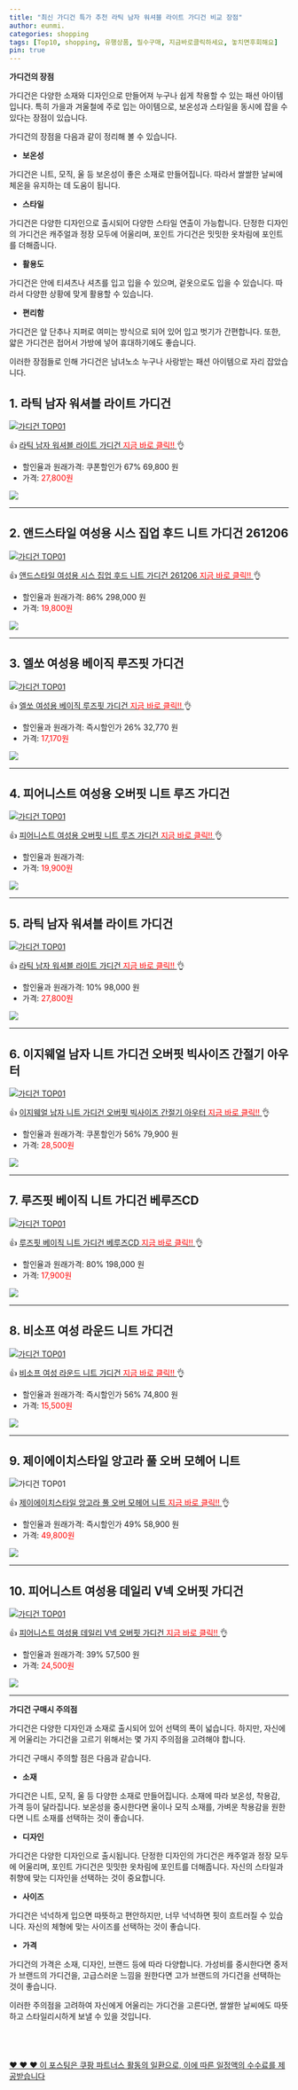 ```yaml
---
title: "최신 가디건 특가 추천 라틱 남자 워셔블 라이트 가디건 비교 장점"
author: eunmi.
categories: shopping
tags: [Top10, shopping, 유행상품, 필수구매, 지금바로클릭하세요, 놓치면후회해요]
pin: true
---
```

**가디건의 장점**

가디건은 다양한 소재와 디자인으로 만들어져 누구나 쉽게 착용할 수 있는 패션 아이템입니다. 특히 가을과 겨울철에 주로 입는 아이템으로, 보온성과 스타일을 동시에 잡을 수 있다는 장점이 있습니다.

가디건의 장점을 다음과 같이 정리해 볼 수 있습니다.

* **보온성**

가디건은 니트, 모직, 울 등 보온성이 좋은 소재로 만들어집니다. 따라서 쌀쌀한 날씨에 체온을 유지하는 데 도움이 됩니다.

* **스타일**

가디건은 다양한 디자인으로 출시되어 다양한 스타일 연출이 가능합니다. 단정한 디자인의 가디건은 캐주얼과 정장 모두에 어울리며, 포인트 가디건은 밋밋한 옷차림에 포인트를 더해줍니다.

* **활용도**

가디건은 안에 티셔츠나 셔츠를 입고 입을 수 있으며, 겉옷으로도 입을 수 있습니다. 따라서 다양한 상황에 맞게 활용할 수 있습니다.

* **편리함**

가디건은 앞 단추나 지퍼로 여미는 방식으로 되어 있어 입고 벗기가 간편합니다. 또한, 얇은 가디건은 접어서 가방에 넣어 휴대하기에도 좋습니다.

이러한 장점들로 인해 가디건은 남녀노소 누구나 사랑받는 패션 아이템으로 자리 잡았습니다.

   

## 1. 라틱 남자 워셔블 라이트 가디건

[![가디건 TOP01](https://thumbnail10.coupangcdn.com/thumbnails/remote/230x230ex/image/vendor_inventory/8cf2/7ea543f3df6d0e94adc4d9bb44abedb43320806990813d4d168c7dc3f36f.jpg)](https://link.coupang.com/re/AFFSDP?lptag=AF3617701&subid=GithubCoopas&pageKey=6961216452&traceid=V0-153&itemId=16947589160&vendorItemId=85170002083)


👍 [라틱 남자 워셔블 라이트 가디건 <font color=red> 지금 바로 클릭!! </font> ](https://link.coupang.com/re/AFFSDP?lptag=AF3617701&subid=GithubCoopas&pageKey=6961216452&traceid=V0-153&itemId=16947589160&vendorItemId=85170002083) 👌 


- 할인율과 원래가격: 쿠폰할인가 67%  69,800   원
- 가격: <span style='color:red'>27,800원</span>

[![](/discount_price.png)](https://link.coupang.com/re/AFFSDP?lptag=AF3617701&subid=GithubCoopas&pageKey=6961216452&traceid=V0-153&itemId=16947589160&vendorItemId=85170002083)

---


   

## 2. 앤드스타일 여성용 시스 집업 후드 니트 가디건 261206

[![가디건 TOP01](https://thumbnail10.coupangcdn.com/thumbnails/remote/230x230ex/image/rs_quotation_api/ha7dfjhp/f72e1610a3ec417785c98e996805941d.jpg)](https://link.coupang.com/re/AFFSDP?lptag=AF3617701&subid=GithubCoopas&pageKey=7475345402&traceid=V0-153&itemId=19514321807&vendorItemId=86623107951)


👍 [앤드스타일 여성용 시스 집업 후드 니트 가디건 261206 <font color=red> 지금 바로 클릭!! </font> ](https://link.coupang.com/re/AFFSDP?lptag=AF3617701&subid=GithubCoopas&pageKey=7475345402&traceid=V0-153&itemId=19514321807&vendorItemId=86623107951) 👌 


- 할인율과 원래가격: 86%  298,000   원
- 가격: <span style='color:red'>19,800원</span>

[![](/discount_price.png)](https://link.coupang.com/re/AFFSDP?lptag=AF3617701&subid=GithubCoopas&pageKey=7475345402&traceid=V0-153&itemId=19514321807&vendorItemId=86623107951)

---


   

## 3. 엘쏘 여성용 베이직 루즈핏 가디건

[![가디건 TOP01](https://thumbnail8.coupangcdn.com/thumbnails/remote/230x230ex/image/rs_quotation_api/hegmdh2t/9eef0561524f440cb117d3259c358ea5.jpg)](https://link.coupang.com/re/AFFSDP?lptag=AF3617701&subid=GithubCoopas&pageKey=7480653833&traceid=V0-153&itemId=19539480195&vendorItemId=86647794117)


👍 [엘쏘 여성용 베이직 루즈핏 가디건 <font color=red> 지금 바로 클릭!! </font> ](https://link.coupang.com/re/AFFSDP?lptag=AF3617701&subid=GithubCoopas&pageKey=7480653833&traceid=V0-153&itemId=19539480195&vendorItemId=86647794117) 👌 


- 할인율과 원래가격: 즉시할인가 26%  32,770   원
- 가격: <span style='color:red'>17,170원</span>

[![](/discount_price.png)](https://link.coupang.com/re/AFFSDP?lptag=AF3617701&subid=GithubCoopas&pageKey=7480653833&traceid=V0-153&itemId=19539480195&vendorItemId=86647794117)

---


   

## 4. 피어니스트 여성용 오버핏 니트 루즈 가디건

[![가디건 TOP01](https://thumbnail9.coupangcdn.com/thumbnails/remote/230x230ex/image/rs_quotation_api/ma0cczml/859f6e7ef41f4ba0960dc38a6f358fa7.jpeg)](https://link.coupang.com/re/AFFSDP?lptag=AF3617701&subid=GithubCoopas&pageKey=7500501764&traceid=V0-153&itemId=19633152846&vendorItemId=86739542709)


👍 [피어니스트 여성용 오버핏 니트 루즈 가디건 <font color=red> 지금 바로 클릭!! </font> ](https://link.coupang.com/re/AFFSDP?lptag=AF3617701&subid=GithubCoopas&pageKey=7500501764&traceid=V0-153&itemId=19633152846&vendorItemId=86739542709) 👌 


- 할인율과 원래가격: 
- 가격: <span style='color:red'>19,900원</span>

[![](/discount_price.png)](https://link.coupang.com/re/AFFSDP?lptag=AF3617701&subid=GithubCoopas&pageKey=7500501764&traceid=V0-153&itemId=19633152846&vendorItemId=86739542709)

---


   

## 5. 라틱 남자 워셔블 라이트 가디건

[![가디건 TOP01](https://thumbnail10.coupangcdn.com/thumbnails/remote/230x230ex/image/vendor_inventory/8f9b/71310d4195e0b5105fb443bf1c3e9dec2936f0cdb3383e955b384c28307a.jpg)](https://link.coupang.com/re/AFFSDP?lptag=AF3617701&subid=GithubCoopas&pageKey=6961216452&traceid=V0-153&itemId=16947589153&vendorItemId=85170002175)


👍 [라틱 남자 워셔블 라이트 가디건 <font color=red> 지금 바로 클릭!! </font> ](https://link.coupang.com/re/AFFSDP?lptag=AF3617701&subid=GithubCoopas&pageKey=6961216452&traceid=V0-153&itemId=16947589153&vendorItemId=85170002175) 👌 


- 할인율과 원래가격: 10%  98,000   원
- 가격: <span style='color:red'>27,800원</span>

[![](/discount_price.png)](https://link.coupang.com/re/AFFSDP?lptag=AF3617701&subid=GithubCoopas&pageKey=6961216452&traceid=V0-153&itemId=16947589153&vendorItemId=85170002175)

---


   

## 6. 이지웨얼 남자 니트 가디건 오버핏 빅사이즈 간절기 아우터

[![가디건 TOP01](https://thumbnail10.coupangcdn.com/thumbnails/remote/230x230ex/image/vendor_inventory/a4a6/453898cdd213ed935c8b5c27310465dafe3478291d42e356a11e1d94e93a.jpg)](https://link.coupang.com/re/AFFSDP?lptag=AF3617701&subid=GithubCoopas&pageKey=6075574356&traceid=V0-153&itemId=11236713034&vendorItemId=78513983355)


👍 [이지웨얼 남자 니트 가디건 오버핏 빅사이즈 간절기 아우터 <font color=red> 지금 바로 클릭!! </font> ](https://link.coupang.com/re/AFFSDP?lptag=AF3617701&subid=GithubCoopas&pageKey=6075574356&traceid=V0-153&itemId=11236713034&vendorItemId=78513983355) 👌 


- 할인율과 원래가격: 쿠폰할인가 56%  79,900   원
- 가격: <span style='color:red'>28,500원</span>

[![](/discount_price.png)](https://link.coupang.com/re/AFFSDP?lptag=AF3617701&subid=GithubCoopas&pageKey=6075574356&traceid=V0-153&itemId=11236713034&vendorItemId=78513983355)

---


   

## 7. 루즈핏 베이직 니트 가디건 베루즈CD

[![가디건 TOP01](https://thumbnail7.coupangcdn.com/thumbnails/remote/230x230ex/image/vendor_inventory/68c3/775466e63437be6239f2dd0ff80e06ce95a3ef2903377baea5ee1bc08e62.jpg)](https://link.coupang.com/re/AFFSDP?lptag=AF3617701&subid=GithubCoopas&pageKey=7600337888&traceid=V0-153&itemId=20103834013&vendorItemId=87198874082)


👍 [루즈핏 베이직 니트 가디건 베루즈CD <font color=red> 지금 바로 클릭!! </font> ](https://link.coupang.com/re/AFFSDP?lptag=AF3617701&subid=GithubCoopas&pageKey=7600337888&traceid=V0-153&itemId=20103834013&vendorItemId=87198874082) 👌 


- 할인율과 원래가격: 80%  198,000   원
- 가격: <span style='color:red'>17,900원</span>

[![](/discount_price.png)](https://link.coupang.com/re/AFFSDP?lptag=AF3617701&subid=GithubCoopas&pageKey=7600337888&traceid=V0-153&itemId=20103834013&vendorItemId=87198874082)

---


   

## 8. 비소프 여성 라운드 니트 가디건

[![가디건 TOP01](https://thumbnail9.coupangcdn.com/thumbnails/remote/230x230ex/image/vendor_inventory/7fb8/5539b31d0d85a101efe9c0963b4e069a5edcfbad46e1a9dbf504863db98f.jpg)](https://link.coupang.com/re/AFFSDP?lptag=AF3617701&subid=GithubCoopas&pageKey=6774382028&traceid=V0-153&itemId=15914078828&vendorItemId=83121957044)


👍 [비소프 여성 라운드 니트 가디건 <font color=red> 지금 바로 클릭!! </font> ](https://link.coupang.com/re/AFFSDP?lptag=AF3617701&subid=GithubCoopas&pageKey=6774382028&traceid=V0-153&itemId=15914078828&vendorItemId=83121957044) 👌 


- 할인율과 원래가격: 즉시할인가 56%  74,800   원
- 가격: <span style='color:red'>15,500원</span>

[![](/discount_price.png)](https://link.coupang.com/re/AFFSDP?lptag=AF3617701&subid=GithubCoopas&pageKey=6774382028&traceid=V0-153&itemId=15914078828&vendorItemId=83121957044)

---


   

## 9. 제이에이치스타일 앙고라 풀 오버 모헤어 니트

![가디건 TOP01](https://thumbnail10.coupangcdn.com/thumbnails/remote/230x230ex/image/vendor_inventory/7918/7c363175bc47e1a61840c2e92cecefe9709cc50dd14726365fd50ba391c2.JPG)


👍 [제이에이치스타일 앙고라 풀 오버 모헤어 니트 <font color=red> 지금 바로 클릭!! </font> ](https://link.coupang.com/re/AFFSDP?lptag=AF3617701&subid=GithubCoopas&pageKey=7677736726&traceid=V0-153&itemId=20498985784&vendorItemId=87577091360) 👌 


- 할인율과 원래가격: 즉시할인가 49%  58,900   원
- 가격: <span style='color:red'>49,800원</span>

[![](/discount_price.png)](https://link.coupang.com/re/AFFSDP?lptag=AF3617701&subid=GithubCoopas&pageKey=7677736726&traceid=V0-153&itemId=20498985784&vendorItemId=87577091360)

---


   

## 10. 피어니스트 여성용 데일리 V넥 오버핏 가디건

[![가디건 TOP01](https://thumbnail8.coupangcdn.com/thumbnails/remote/230x230ex/image/retail/images/2381680651249072-c15d4510-43c1-45a9-9f46-6dec07f2d8be.jpg)](https://link.coupang.com/re/AFFSDP?lptag=AF3617701&subid=GithubCoopas&pageKey=7485189029&traceid=V0-153&itemId=19561883532&vendorItemId=86669886387)


👍 [피어니스트 여성용 데일리 V넥 오버핏 가디건 <font color=red> 지금 바로 클릭!! </font> ](https://link.coupang.com/re/AFFSDP?lptag=AF3617701&subid=GithubCoopas&pageKey=7485189029&traceid=V0-153&itemId=19561883532&vendorItemId=86669886387) 👌 


- 할인율과 원래가격: 39%  57,500   원
- 가격: <span style='color:red'>24,500원</span>

[![](/discount_price.png)](https://link.coupang.com/re/AFFSDP?lptag=AF3617701&subid=GithubCoopas&pageKey=7485189029&traceid=V0-153&itemId=19561883532&vendorItemId=86669886387)

---
**가디건 구매시 주의점**

가디건은 다양한 디자인과 소재로 출시되어 있어 선택의 폭이 넓습니다. 하지만, 자신에게 어울리는 가디건을 고르기 위해서는 몇 가지 주의점을 고려해야 합니다.

가디건 구매시 주의할 점은 다음과 같습니다.

* **소재**

가디건은 니트, 모직, 울 등 다양한 소재로 만들어집니다. 소재에 따라 보온성, 착용감, 가격 등이 달라집니다. 보온성을 중시한다면 울이나 모직 소재를, 가벼운 착용감을 원한다면 니트 소재를 선택하는 것이 좋습니다.

* **디자인**

가디건은 다양한 디자인으로 출시됩니다. 단정한 디자인의 가디건은 캐주얼과 정장 모두에 어울리며, 포인트 가디건은 밋밋한 옷차림에 포인트를 더해줍니다. 자신의 스타일과 취향에 맞는 디자인을 선택하는 것이 중요합니다.

* **사이즈**

가디건은 넉넉하게 입으면 따뜻하고 편안하지만, 너무 넉넉하면 핏이 흐트러질 수 있습니다. 자신의 체형에 맞는 사이즈를 선택하는 것이 좋습니다.

* **가격**

가디건의 가격은 소재, 디자인, 브랜드 등에 따라 다양합니다. 가성비를 중시한다면 중저가 브랜드의 가디건을, 고급스러운 느낌을 원한다면 고가 브랜드의 가디건을 선택하는 것이 좋습니다.

이러한 주의점을 고려하여 자신에게 어울리는 가디건을 고른다면, 쌀쌀한 날씨에도 따뜻하고 스타일리시하게 보낼 수 있을 것입니다.<br><br><br><br><br> [ ❤ ❤ ❤ 이 포스팅은 쿠팡 파트너스 활동의 일환으로, 이에 따른 일정액의 수수료를 제공받습니다](https://link.coupang.com/a/bcEFyh)